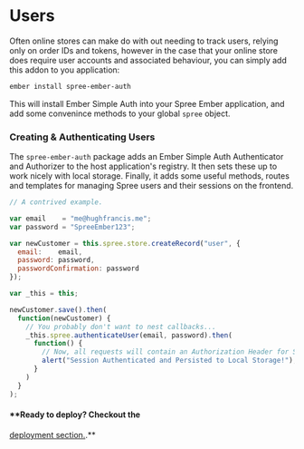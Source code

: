 # Users

Often online stores can make do with out needing to track users, relying only on
order IDs and tokens, however in the case that your online store does require
user accounts and associated behaviour, you can simply add this addon to you
application:

```bash
ember install spree-ember-auth
```

This will install Ember Simple Auth into your Spree Ember application, and add
some convenince methods to your global `spree` object.

### Creating & Authenticating Users

The `spree-ember-auth` package adds an Ember Simple Auth Authenticator and
Authorizer to the host application's registry.  It then sets these up to work
nicely with local storage.  Finally, it adds some useful methods, routes and
templates for managing Spree users and their sessions on the frontend.

```javascript
// A contrived example.

var email    = "me@hughfrancis.me";
var password = "SpreeEmber123";

var newCustomer = this.spree.store.createRecord("user", {
  email:    email, 
  password: password,
  passwordConfirmation: password
});

var _this = this;

newCustomer.save().then(
  function(newCustomer) {
    // You probably don't want to nest callbacks...
    _this.spree.authenticateUser(email, password).then(
      function() {
        // Now, all requests will contain an Authorization Header for Spree.
        alert("Session Authenticated and Persisted to Local Storage!");
      }
    )
  }
);

```

#### **Ready to deploy?  Checkout the
[deployment section.](http://spree-ember.com/8-deployment.html).**
